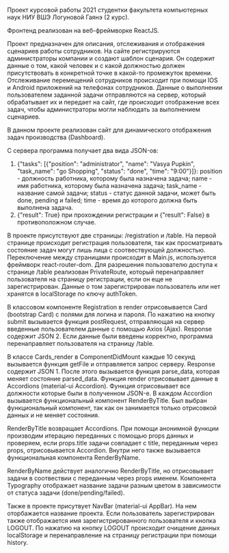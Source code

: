 Проект курсовой работы 2021 студентки факультета компьютерных наук НИУ ВШЭ Логуновой Гаянэ (2 курс).

Фронтенд реализован на веб-фреймворке ReactJS.

Проект предназначен для описания, отслеживания и отображения сценариев работы сотрудников. На сайте регистрируются администраторы компании и создают шаблон
сценария. Он содержит данные о том, какой человек и с какой должностью должен присутствовать в конкретной точке в какой-то промежуток времени. Отслеживание 
перемещений сотрудников происходит при помощи IOS и Android приложений на телефонах сотрудников. Данные о выполнении пользователем заданной задачи отправляются
на сервер, который обрабатывает их и передает на сайт, где происходит отображение всех задач, чтобы администраторы могли наблюдать за выполнением сценариев.

В данном проекте реализован сайт для динамического отображения задач производства (Dashboard). 

С сервера программа получает два вида JSON-ов: 
1) {"tasks": [{"position": "administrator", "name": "Vasya Pupkin", "task_name": "go Shopping", "status": "done", "time": "9:00"}]}:
  position - должность работника, которому была назначена задача;
  name - имя работника, которому была назначена задача;
  task_name - название самой задачи;
  status - статус данной задачи, может быть done, pending и failed; 
  time - время до которого должна быть выполнена задача.
2) {"result": True} при прохождении регистрации и {"result": False} в противоположном случае. 

В проекте присутствуют две страницы: /registration и /table.
На первой странице происходит регистрация пользователя, так как просматривать состояние задач могут лишь лица с соотвествующей должностью.
Переключение между страницами происходит в Main.js, используется фреймворк react-router-dom. Для разрешения пользователю доступа к странице /table реализован 
PrivateRoute, который перенаправляет пользователя на страницу регистрации, если он еще не зарегистрирован. Данные о том зарегистрирован пользователь или нет хранятся в localStorage по ключу authToken.

В классовом компоненте Registration в render отрисовывается Card (bootstrap Card) с полями для логина и пароля. По нажатию на кнопку submit вызывается функция 
postRequest, отправляющая на сервер введенные пользователем данные с помощью Axios (Ajax). Response содержит JSON 2. Если данные были введены корректно, программа перенаправляет пользователя на страницу /table. 

В классе Cards_render в ComponentDidMount каждые 10 секунд вызывается функция getFile и отправляется запрос серверу. Response содержит JSON 1.
После этого вызывается функция parse_data, которая меняет состояние parsed_data. 
Функция render отрисовывает данные в Accordions (material-ui Accordion). Функция отрисовывает все должности которые были в полученном JSON-е. В каждом 
Accordion вызывается функциональный компонент RenderByTitle. Был выбран функциональный компонент, так как он занимается только отрисовкой данных и не меняет 
состояния. 

RenderByTitle возвращает Accordions. При помощи анонимной функции производим итерацию переданных с помощью props данных и проверяем, если props.title задачи совпадает с title, переданным через props, отрисовывается Accordion. Внутри него также вызывается функциональная компонента RenderByName.

RenderByName действует аналогично RenderByTitle, но отрисовывает задачи в соотвествии с переданным через props именем. Компонента Typography отображает название 
задачи разным цветом в зависимости от статуса задачи (done/pending/failed). 

Также в проекте присутвует NavBar (material-ui AppBar). На нем оторбажается название проекта. Если пользователь зарегистрирован также отображается имя 
зарегистрированного пользователя и кнопка LOGOUT. По нажатию на кнопку LOGOUT происходит очищение данных localStorage и перенаправление на страницу регистрации при помощи history.
